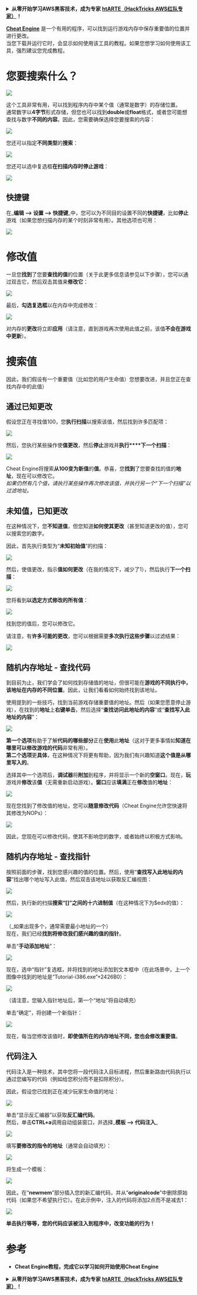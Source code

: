 <details>

<summary><strong>从零开始学习AWS黑客技术，成为专家</strong> <a href="https://training.hacktricks.xyz/courses/arte"><strong>htARTE（HackTricks AWS红队专家）</strong></a><strong>！</strong></summary>

支持HackTricks的其他方式：

* 如果您想看到您的**公司在HackTricks中做广告**或**下载PDF格式的HackTricks**，请查看[**订阅计划**](https://github.com/sponsors/carlospolop)!
* 获取[**官方PEASS和HackTricks周边产品**](https://peass.creator-spring.com)
* 探索[**PEASS家族**](https://opensea.io/collection/the-peass-family)，我们的独家[**NFTs**](https://opensea.io/collection/the-peass-family)
* **加入** 💬 [**Discord群**](https://discord.gg/hRep4RUj7f) 或 [**电报群**](https://t.me/peass) 或在**Twitter**上关注我们 🐦 [**@carlospolopm**](https://twitter.com/hacktricks_live)**。**
* 通过向[**HackTricks**](https://github.com/carlospolop/hacktricks)和[**HackTricks Cloud**](https://github.com/carlospolop/hacktricks-cloud) github仓库提交PR来分享您的黑客技巧。

</details>


[**Cheat Engine**](https://www.cheatengine.org/downloads.php) 是一个有用的程序，可以找到运行游戏内存中保存重要值的位置并进行更改。\
当您下载并运行它时，会显示如何使用该工具的教程。如果您想学习如何使用该工具，强烈建议您完成教程。

# 您要搜索什么？

![](<../../.gitbook/assets/image (580).png>)

这个工具非常有用，可以找到程序内存中某个值（通常是数字）的存储位置。\
通常数字以**4字节**形式存储，但您也可以找到**double**或**float**格式，或者您可能想查找与数字**不同的内容**。因此，您需要确保选择您要搜索的内容：

![](<../../.gitbook/assets/image (581).png>)

您还可以指定**不同类型**的**搜索**：

![](<../../.gitbook/assets/image (582).png>)

您还可以选中复选框**在扫描内存时停止游戏**：

![](<../../.gitbook/assets/image (584).png>)

## 快捷键

在_**编辑 --> 设置 --> 快捷键**_中，您可以为不同目的设置不同的**快捷键**，比如**停止**游戏（如果您想扫描内存的某个时刻非常有用）。其他选项也可用：

![](<../../.gitbook/assets/image (583).png>)

# 修改值

一旦您**找到**了您要**查找的值**的位置（关于此更多信息请参见以下步骤），您可以通过双击它，然后双击其值来**修改它**：

![](<../../.gitbook/assets/image (585).png>)

最后，**勾选复选框**以在内存中完成修改：

![](<../../.gitbook/assets/image (586).png>)

对内存的**更改**将立即**应用**（请注意，直到游戏再次使用此值之前，该值**不会在游戏中更新**）。

# 搜索值

因此，我们假设有一个重要值（比如您的用户生命值）您想要改进，并且您正在查找内存中的此值）

## 通过已知更改

假设您正在寻找值100，您**执行扫描**以搜索该值，然后找到许多匹配项：

![](<../../.gitbook/assets/image (587).png>)

然后，您执行某些操作使**值更改**，然后**停止**游戏并**执行****下一个扫描**：

![](<../../.gitbook/assets/image (588).png>)

Cheat Engine将搜索**从100变为新值**的**值**。恭喜，您**找到**了您要查找的值的**地址**，现在可以修改它。\
_如果仍然有几个值，请执行某些操作再次修改该值，并执行另一个“下一个扫描”以过滤地址。_

## 未知值，已知更改

在这种情况下，您**不知道值**，但您知道**如何使其更改**（甚至知道更改的值），您可以搜索您的数字。

因此，首先执行类型为“**未知初始值**”的扫描：

![](<../../.gitbook/assets/image (589).png>)

然后，使值更改，指示**值如何更改**（在我的情况下，减少了1），然后执行**下一个扫描**：

![](<../../.gitbook/assets/image (590).png>)

您将看到**以选定方式修改的所有值**：

![](<../../.gitbook/assets/image (591).png>)

找到您的值后，您可以修改它。

请注意，有**许多可能的更改**，您可以根据需要**多次执行这些步骤**以过滤结果：

![](<../../.gitbook/assets/image (592).png>)

## 随机内存地址 - 查找代码

到目前为止，我们学会了如何找到存储值的地址，但很可能在**游戏的不同执行中，该地址在内存的不同位置**。因此，让我们看看如何始终找到该地址。

使用提到的一些技巧，找到当前游戏存储重要值的地址。然后（如果您愿意停止游戏），在找到的**地址**上**右键单击**，然后选择“**查找访问此地址的内容**”或“**查找写入此地址的内容**”：

![](<../../.gitbook/assets/image (593).png>)

**第一个选项**有助于了解**代码的哪些部分**正在**使用**此**地址**（这对于更多事情如**知道在哪里可以修改游戏的代码**非常有用）。\
**第二个选项**更**具体**，在这种情况下将更有帮助，因为我们有兴趣知道**这个值是从哪里写入的**。

选择其中一个选项后，**调试器**将**附加**到程序，并将显示一个新的**空窗口**。现在，**玩**游戏并**修改**该**值**（无需重新启动游戏）。**窗口**应该**填满**正在**修改**值的**地址**：

![](<../../.gitbook/assets/image (594).png>)

现在您找到了修改值的地址，您可以**随意修改代码**（Cheat Engine允许您快速将其修改为NOPs）：

![](<../../.gitbook/assets/image (595).png>)

因此，您现在可以修改代码，使其不影响您的数字，或者始终以积极方式影响。

## 随机内存地址 - 查找指针

按照前面的步骤，找到您感兴趣的值的位置。然后，使用“**查找写入此地址的内容**”找出哪个地址写入此值，然后双击该地址以获取反汇编视图：

![](<../../.gitbook/assets/image (596).png>)

然后，执行新的扫描**搜索“\[\]”之间的十六进制值**（在这种情况下为$edx的值）：

![](<../../.gitbook/assets/image (597).png>)

（_如果出现多个，通常需要最小地址的一个）\
现在，我们已经**找到将修改我们感兴趣的值的指针**。

单击“**手动添加地址**”：

![](<../../.gitbook/assets/image (598).png>)

现在，选中“指针”复选框，并将找到的地址添加到文本框中（在此场景中，上一个图像中找到的地址是“Tutorial-i386.exe”+2426B0）：

![](<../../.gitbook/assets/image (599).png>)

（请注意，您输入指针地址后，第一个“地址”将自动填充）

单击“确定”，将创建一个新指针：

![](<../../.gitbook/assets/image (600).png>)

现在，每当您修改该值时，**即使值所在的内存地址不同，您也会修改重要值**。

## 代码注入

代码注入是一种技术，其中您将一段代码注入目标进程，然后重新路由代码执行以通过您编写的代码（例如给您积分而不是扣除积分）。

因此，假设您已找到正在减少玩家生命值的地址：

![](<../../.gitbook/assets/image (601).png>)

单击“显示反汇编器”以获取**反汇编代码**。\
然后，单击**CTRL+a**调用自动组装窗口，并选择_**模板 --> 代码注入**_

![](<../../.gitbook/assets/image (602).png>)

填写**要修改的指令的地址**（通常会自动填充）：

![](<../../.gitbook/assets/image (603).png>)

将生成一个模板：

![](<../../.gitbook/assets/image (604).png>)

因此，在“**newmem**”部分插入您的新汇编代码，并从“**originalcode**”中删除原始代码（如果您不希望执行它）。在此示例中，注入的代码将添加2点而不是减去1：

![](<../../.gitbook/assets/image (605).png>)

**单击执行等等，您的代码应该被注入到程序中，改变功能的行为！**

# **参考**

* **Cheat Engine教程，完成它以学习如何开始使用Cheat Engine**



<details>

<summary><strong>从零开始学习AWS黑客技术，成为专家</strong> <a href="https://training.hacktricks.xyz/courses/arte"><strong>htARTE（HackTricks AWS红队专家）</strong></a><strong>！</strong></summary>

支持HackTricks的其他方式：

* 如果您想看到您的**公司在HackTricks中做广告**或**下载PDF格式的HackTricks**，请查看[**订阅计划**](https://github.com/sponsors/carlospolop)!
* 获取[**官方PEASS和HackTricks周边产品**](https://peass.creator-spring.com)
* 探索[**PEASS家族**](https://opensea.io/collection/the-peass-family)，我们的独家[**NFTs**](https://opensea.io/collection/the-peass-family)
* **加入** 💬 [**Discord群**](https://discord.gg/hRep4RUj7f) 或 [**电报群**](https://t.me/peass) 或在**Twitter**上关注我们 🐦 [**@carlospolopm**](https://twitter.com/hacktricks_live)**。**
* 通过向[**HackTricks**](https://github.com/carlospolop/hacktricks)和[**HackTricks Cloud**](https://github.com/carlospolop/hacktricks-cloud) github仓库提交PR来分享您的黑客技巧。

</details>
